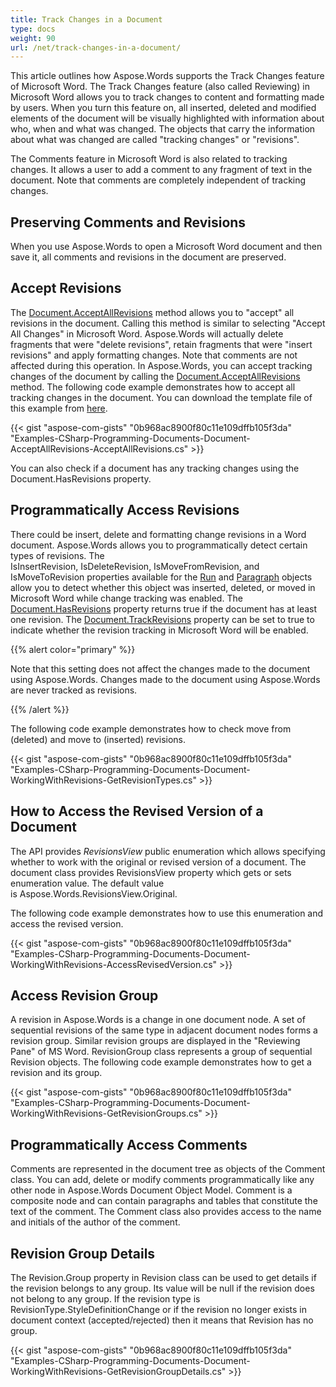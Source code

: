 ```yaml
---
title: Track Changes in a Document
type: docs
weight: 90
url: /net/track-changes-in-a-document/
---
```


This article outlines how Aspose.Words supports the Track Changes feature of Microsoft Word. The Track Changes feature (also called Reviewing) in Microsoft Word allows you to track changes to content and formatting made by users. When you turn this feature on, all inserted, deleted and modified elements of the document will be visually highlighted with information about who, when and what was changed. The objects that carry the information about what was changed are called "tracking changes" or "revisions".

The Comments feature in Microsoft Word is also related to tracking changes. It allows a user to add a comment to any fragment of text in the document. Note that comments are completely independent of tracking changes.
## **Preserving Comments and Revisions**
When you use Aspose.Words to open a Microsoft Word document and then save it, all comments and revisions in the document are preserved.
## **Accept Revisions**
The [Document.AcceptAllRevisions](http://www.aspose.com/api/net/words/aspose.words/document/methods/AcceptAllRevisions) method allows you to "accept" all revisions in the document. Calling this method is similar to selecting "Accept All Changes" in Microsoft Word. Aspose.Words will actually delete fragments that were "delete revisions", retain fragments that were "insert revisions" and apply formatting changes. Note that comments are not affected during this operation. In Aspose.Words, you can accept tracking changes of the document by calling the [Document.AcceptAllRevisions ](http://www.aspose.com/api/net/words/aspose.words/document/methods/acceptallrevisions)method. The following code example demonstrates how to accept all tracking changes in the document. You can download the template file of this example from [here](https://github.com/aspose-words/Aspose.Words-for-.NET/blob/master/Examples/Data/Programming-Documents/Document/Document.doc).

{{< gist "aspose-com-gists" "0b968ac8900f80c11e109dffb105f3da" "Examples-CSharp-Programming-Documents-Document-AcceptAllRevisions-AcceptAllRevisions.cs" >}}

You can also check if a document has any tracking changes using the Document.HasRevisions property.
## **Programmatically Access Revisions**
There could be insert, delete and formatting change revisions in a Word document. Aspose.Words allows you to programmatically detect certain types of revisions. The IsInsertRevision, IsDeleteRevision, IsMoveFromRevision, and IsMoveToRevision properties available for the [Run](http://www.aspose.com/api/net/words/aspose.words/run) and [Paragraph](http://www.aspose.com/api/net/words/aspose.words/paragraph) objects allow you to detect whether this object was inserted, deleted, or moved in Microsoft Word while change tracking was enabled. The [Document.HasRevisions](http://www.aspose.com/api/net/words/aspose.words/document/properties/hasrevisions) property returns true if the document has at least one revision. The [Document.TrackRevisions](http://www.aspose.com/api/net/words/aspose.words/document/properties/trackrevisions) property can be set to true to indicate whether the revision tracking in Microsoft Word will be enabled.

{{% alert color="primary" %}} 

Note that this setting does not affect the changes made to the document using Aspose.Words. Changes made to the document using Aspose.Words are never tracked as revisions.

{{% /alert %}} 

The following code example demonstrates how to check move from (deleted) and move to (inserted) revisions. 

{{< gist "aspose-com-gists" "0b968ac8900f80c11e109dffb105f3da" "Examples-CSharp-Programming-Documents-Document-WorkingWithRevisions-GetRevisionTypes.cs" >}}
## **How to Access the Revised Version of a Document**
The API provides *RevisionsView* public enumeration which allows specifying whether to work with the original or revised version of a document. The document class provides RevisionsView property which gets or sets enumeration value. The default value is Aspose.Words.RevisionsView.Original. 

The following code example demonstrates how to use this enumeration and access the revised version.

{{< gist "aspose-com-gists" "0b968ac8900f80c11e109dffb105f3da" "Examples-CSharp-Programming-Documents-Document-WorkingWithRevisions-AccessRevisedVersion.cs" >}}
## **Access Revision Group**
A revision in Aspose.Words is a change in one document node. A set of sequential revisions of the same type in adjacent document nodes forms a revision group. Similar revision groups are displayed in the "Reviewing Pane" of MS Word. RevisionGroup class represents a group of sequential Revision objects. The following code example demonstrates how to get a revision and its group.

{{< gist "aspose-com-gists" "0b968ac8900f80c11e109dffb105f3da" "Examples-CSharp-Programming-Documents-Document-WorkingWithRevisions-GetRevisionGroups.cs" >}}
## **Programmatically Access Comments**
Comments are represented in the document tree as objects of the Comment class. You can add, delete or modify comments programmatically like any other node in Aspose.Words Document Object Model. Comment is a composite node and can contain paragraphs and tables that constitute the text of the comment. The Comment class also provides access to the name and initials of the author of the comment.
## **Revision Group Details**
The Revision.Group property in Revision class can be used to get details if the revision belongs to any group. Its value will be null if the revision does not belong to any group. If the revision type is RevisionType.StyleDefinitionChange or if the revision no longer exists in document context (accepted/rejected) then it means that Revision has no group.

{{< gist "aspose-com-gists" "0b968ac8900f80c11e109dffb105f3da" "Examples-CSharp-Programming-Documents-Document-WorkingWithRevisions-GetRevisionGroupDetails.cs" >}}
